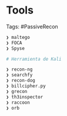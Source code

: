 # Tools

Tags: #PassiveRecon 

```bash 
❯ maltego 
❯ FOCA
❯ Spyse
```

```bash 
# Herramienta de Kali

❯ recon-ng 
❯ searchfy
❯ recon-dog 
❯ billcipher.py 
❯ grecon
❯ th3inspector
❯ raccoon 
❯ orb
```